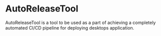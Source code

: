 # AutoReleaseTool

AutoReleaseTool is a tool to be used as a part of achieving a completely automated CI/CD pipeline for deploying desktops application.

